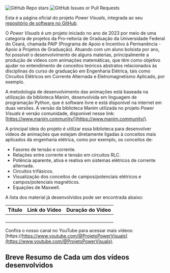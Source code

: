 ![GitHub Repo stars](https://img.shields.io/github/stars/grei-ufc/power-visuals)
![GitHub Issues or Pull Requests](https://img.shields.io/github/issues/grei-ufc/power-visuals)

Esta é a página oficial do projeto _Power Visuals_, integrada ao seu [repositório de software no GitHub](https://github.com/grei-ufc/power-visuals).

O _Power Visuals_ é um projeto iniciado no ano de 2023 por meio de uma categoria de projetos da Pro-reitoria de Graduação da Universidade Federal do Ceará, chamada PAIP (Programa de Apoio e Incentivo à Permanência - Apoio à Projetos de Graduação). Atuando com um aluno bolsista por ano, foi possível o desenvolvimento de alguns materias, principalmente  a produção de vídeos com animações matemáticas, que têm como objetivo ajudar no entendimento de conceitos teóricos abstratos relacionados às disciplinas do curso de graduação em Engenharia Elétrica, tais como Circuitos Elétricos em Corrente Alternada e Eletromagnetismo Aplicado, por exemplo.

A metodologia de desenvolvimento das animações está baseada na utilização da biblioteca Manim, desenvolvida em linguagem de programação Python, que é software livre e está disponível na internet em duas versões. A versão da biblioteca Manim utilizada no projeto _Power Visuals_ é versão comunidade, disponível nesse link: [https://www.manim.community/](https://www.manim.community/).

A principal ideia do projeto é utilizar essa biblioteca para desenvolver vídeos de animações que estejam diretamente ligadas à conceitos mais aplicados da engenharia elétrica, como por exemplo, os conceitos de:

- Fasores de tensão e corrente.
- Relações entre corrente e tensão em circuitos RLC.
- Potência aparente, ativa e reativa em sistemas elétricos de corrente alternada.
- Circuitos trifásicos.
- Visualização dos conceitos de campos/potenciais elétricos e campos/potenciais magnéticos.
- Equações de Maxwell.

A lista dos material já desenvolvidos pode ser encontrada abaixo:

| Título | Link do Vídeo | Duração do Vídeo |
| ------ | ------------- | ---------------- |
|        |               |                  |
|        |               |                  |
|        |               |                  |
|        |               |                  |

Confira o nosso canal no YouTube para acessar mais vídeos: [https://https://www.youtube.com/@ProjetoPowerVisuals](https://www.youtube.com/@ProjetoPowerVisuals).
## Breve Resumo de Cada um dos vídeos desenvolvidos

